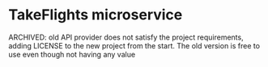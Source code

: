 # TakeFlights microservice
ARCHIVED: old API provider does not satisfy the project requirements, adding LICENSE to the new project from the start. The old version is free to use even though not having any value
